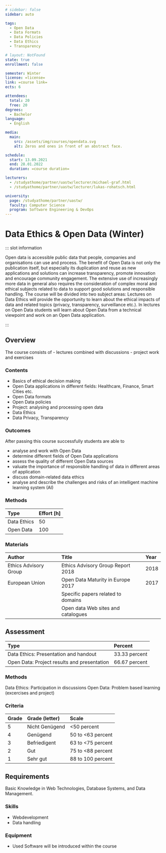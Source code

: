```yaml
---
# sidebar: false
sidebar: auto

tags:
  - Open Data
  - Data Formats
  - Data Policies
  - Data Ethics
  - Transparency

# layout: NotFound
state: true
enrollment: false

semester: Winter
license: =license=
link: =course link=
ects: 6

attendees:
  total: 20
  free: 20
degrees:
  - Bachelor
language:
  - English

media:
  main:
    src: /assets/img/courses/opendata.svg
    alt: Zeros and ones in front of an abstract face.

schedule:
  start: 13.09.2021
  end: 28.01.2022
  duration: =course duration=

lecturers:
  - /studyathome/partner/uastw/lecturer/michael-graf.html
  - /studyathome/partner/uastw/lecturer/lukas-rohatsch.html

university:
  page: /studyathome/partner/uastw/
  faculty: Computer Science
  program: Software Engineering & DevOps
---
```


# Data Ethics & Open Data (Winter)

::: slot information

Open data is accessible public data that people, companies and organisations can use and process.
The benefit of Open Data is not only the publication itself, but especially its duplication and reuse as new applications and solutions can increase transparency, promote innovation and encourage community engagement.
The extensive use of increasingly more data in general also requires the consideration of complex moral and ethical subjects related to data to support good solutions and responsible handling.
The course will be divided into two subject areas: Lectures on Data Ethics will provide the opportunity to learn about the ethical impacts of data and related topics (privacy, transparency, surveillance etc.).
In lectures on Open Data students will learn about Open Data from a technical viewpoint and work on an Open Data application.

:::

## Overview

The course consists of - lectures combined with discussions - project work and exercises

### Contents

* Basics of ethical decision making
* Open Data applications in different fields: Healthcare, Finance, Smart Cities etc.
* Open Data formats
* Open Data policies
* Project: analysing and processing open data
* Data Ethics
* Data Privacy, Transparency

### Outcomes

After passing this course successfully students are able to

* analyse and work with Open Data
* determine different fields of Open Data applications
* assess the quality of different Open Data sources
* valuate the importance of responsible handling of data in different areas of application
* discuss domain-related data ethics
* analyse and describe the challenges and risks of an intelligent machine learning system (AI)

### Methods

| Type | Effort [h] |
| :---------- | :-- |
| Data Ethics | 50  |
| Open Data   | 100 |

### Materials

| Author                | Title                              | Year |
| :-------------------- | :--------------------------------- | :--- |
| Ethics Advisory Group | Ethics Advisory Group Report 2018  | 2018 |
| European Union        | Open Data Maturity in Europe 2017  | 2017 |
|                       | Specific papers related to domains |      |
|                       | Open data Web sites and catalogues |      |

## Assessment

| Type                                                        | Percent       |
| :------------------------------------------ | :------------ |
| Data Ethics: Presentation and handout       | 33.33 percent |
| Open Data: Project results and presentation | 66.67 percent |

### Methods

Data Ethics: Participation in discussions
Open Data: Problem based learning (excercises and project)


### Criteria

| Grade | Grade (letter) | Scale             |
| :---- | :------------- | :---------------- |
| 5     | Nicht Genügend | <50 percent       |
| 4     | Genügend       | 50 to <63 percent |
| 3     | Befriedigent   | 63 to <75 percent |
| 2     | Gut            | 75 to <88 percent |
| 1     | Sehr gut       | 88 to 100 percent |

## Requirements

Basic Knowledge in Web Technologies, Database Systems, and Data Management.

### Skills

- Webdevelopment
- Data handling

### Equipment

- Used Software will be introduced within the course
